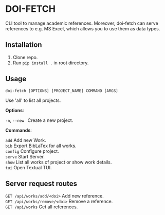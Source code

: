 # DOI-FETCH
CLI tool to manage academic references. Moreover, doi-fetch can serve references to e.g. MS Excel, which allows you to use them as data types. 

## Installation

1. Clone repo.
2. Run `pip install .` in root directory.


## Usage 

`doi-fetch [OPTIONS] [PROJECT_NAME] COMMAND [ARGS]`

  Use 'all' to list all projects.

**Options**: 

  `-n`, `--new ` Create a new project.  

**Commands**:

  `add`     Add new Work.  
  `bib`     Export BibLaTex for all works.  
  `config`  Configure project.  
  `serve`   Start Server.  
  `show`    List all works of project or show work details.  
  `tui`     Open Textual TUI.


## Server request routes

`GET /api/works/add/<doi>` Add new reference.  
`GET /api/works/remove/<doi>` Remove a reference.  
`GET /api/works` Get all references.
